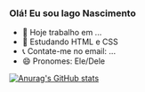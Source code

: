 ### Olá! Eu sou Iago Nascimento

- 🔭 Hoje trabalho em ...
- 🌱 Estudando HTML e CSS
- 📞 Contate-me no email: ...
- 😄 Pronomes: Ele/Dele

[![Anurag's GitHub stats](https://github-readme-stats.vercel.app/api?username=iagonascimento2005&show_icons=true&theme=tokyonight)](https://github.com/anuraghazra/github-readme-stats)
